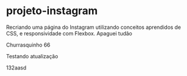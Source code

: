 # projeto-instagram
Recriando uma página do Instagram utilizando conceitos aprendidos de CSS, e responsividade com Flexbox.
Apaguei tudão

Churrasquinho 66


Testando atualização

132aasd